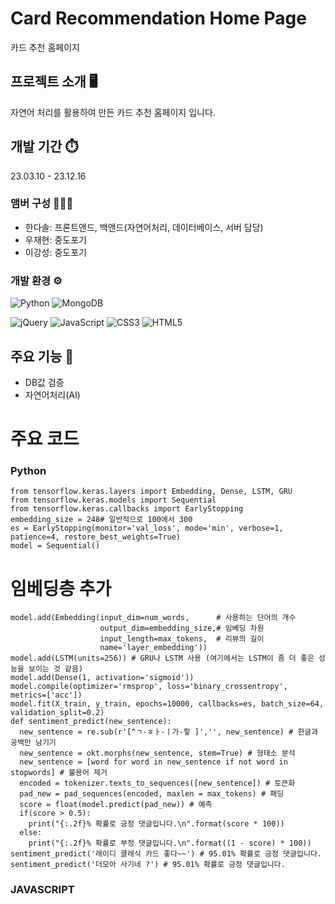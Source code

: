 # Card Recommendation Home Page
카드 추천 홈페이지

## 프로젝트 소개 🖥️
자연어 처리를 활용하여 만든 카드 추천 홈페이지 입니다.

## 개발 기간 ⏱️
23.03.10 - 23.12.16

### 맴버 구성 🧑‍🤝‍🧑
- 한다솔: 프론트앤드, 백앤드(자연어처리, 데이터베이스, 서버 담당)
- 우재현: 중도포기
- 이강성: 중도포기

### 개발 환경 ⚙️
![Python](https://img.shields.io/badge/python-3670A0?style=for-the-badge&logo=python&logoColor=ffdd54)
![MongoDB](https://img.shields.io/badge/MongoDB-%234ea94b.svg?style=for-the-badge&logo=mongodb&logoColor=white)


![jQuery](https://img.shields.io/badge/jquery-%230769AD.svg?style=for-the-badge&logo=jquery&logoColor=white)
![JavaScript](https://img.shields.io/badge/javascript-%23323330.svg?style=for-the-badge&logo=javascript&logoColor=%23F7DF1E)
![CSS3](https://img.shields.io/badge/css3-%231572B6.svg?style=for-the-badge&logo=css3&logoColor=white)
![HTML5](https://img.shields.io/badge/html5-%23E34F26.svg?style=for-the-badge&logo=html5&logoColor=white)


## 주요 기능 📌
- DB값 검증
- 자연어처리(AI)

# 주요 코드
### Python
    from tensorflow.keras.layers import Embedding, Dense, LSTM, GRU
    from tensorflow.keras.models import Sequential
    from tensorflow.keras.callbacks import EarlyStopping
    embedding_size = 248# 일반적으로 100에서 300
    es = EarlyStopping(monitor='val_loss', mode='min', verbose=1, patience=4, restore_best_weights=True)
    model = Sequential()
# 임베딩층 추가
    model.add(Embedding(input_dim=num_words,      # 사용하는 단어의 개수
                        output_dim=embedding_size,# 임베딩 차원
                        input_length=max_tokens,  # 리뷰의 길이
                        name='layer_embedding'))
    model.add(LSTM(units=256)) # GRU나 LSTM 사용 (여기에서는 LSTM이 좀 더 좋은 성능을 보이는 것 같음)
    model.add(Dense(1, activation='sigmoid'))
    model.compile(optimizer='rmsprop', loss='binary_crossentropy', metrics=['acc'])
    model.fit(X_train, y_train, epochs=10000, callbacks=es, batch_size=64, validation_split=0.2)
    def sentiment_predict(new_sentence):
      new_sentence = re.sub(r'[^ㄱ-ㅎㅏ-ㅣ가-힣 ]','', new_sentence) # 한글과 공백만 남기기
      new_sentence = okt.morphs(new_sentence, stem=True) # 형태소 분석
      new_sentence = [word for word in new_sentence if not word in stopwords] # 불용어 제거
      encoded = tokenizer.texts_to_sequences([new_sentence]) # 토큰화
      pad_new = pad_sequences(encoded, maxlen = max_tokens) # 패딩
      score = float(model.predict(pad_new)) # 예측
      if(score > 0.5):
        print("{:.2f}% 확률로 긍정 댓글입니다.\n".format(score * 100))
      else:
        print("{:.2f}% 확률로 부정 댓글입니다.\n".format((1 - score) * 100))
    sentiment_predict('레이디 클레식 카드 좋다~~') # 95.01% 확률로 긍정 댓글입니다.
    sentiment_predict('더모아 사기네 ?') # 95.01% 확률로 긍정 댓글입니다.
### JAVASCRIPT

    
